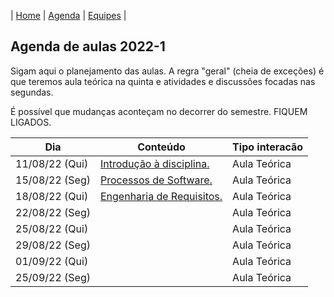 | [Home](https://github.com/igorwiese/Engenharia-de-Software-BCC35E) | [Agenda](/pages/outline.md) | [Equipes](/pages/equipes.md) |

## Agenda de aulas 2022-1

Sigam aqui o planejamento das aulas. A regra "geral" (cheia de exceções) é que teremos aula teórica na quinta e atividades e discussões focadas nas segundas.

É possível que mudanças aconteçam no decorrer do semestre. FIQUEM LIGADOS.


Dia             | Conteúdo                                                                          | Tipo interacão
----------------|-----------------------------------------------------------------------------------|--------------------
 11/08/22 (Qui) | [Introdução à disciplina.](../notes/Lecture_01.pdf)                                  | Aula Teórica
 15/08/22 (Seg) | [Processos de Software.](../notes/Lecture_02.pdf)                                    | Aula Teórica
 18/08/22 (Qui) | [Engenharia de Requisitos.](../notes/Lecture_03.pdf)                                 | Aula Teórica
 22/08/22 (Seg) |                                                                                   | Aula Teórica
 25/08/22 (Qui) |                                                                                   | Aula Teórica
 29/08/22 (Seg) |                                                                                   | Aula Teórica
 01/09/22 (Qui) |                                                                                   | Aula Teórica
 25/09/22 (Seg) |                                                                                   | Aula Teórica 

